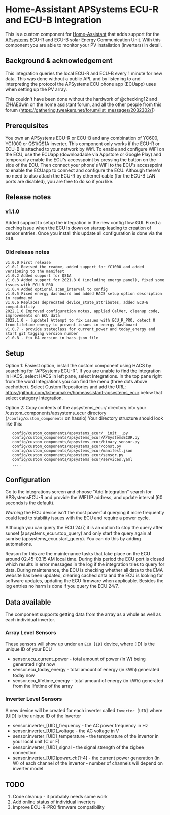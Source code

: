 # Home-Assistant APSystems ECU-R and ECU-B Integration
This is a custom component for [Home-Assistant](http://home-assistant.io) that adds support for the [APsystems](http://www.apsystems.com) ECU-R and ECU-B solar Energy Communication Unit. With this component you are able to monitor your PV installation (inverters) in detail.


## Background & acknowledgement
This integration queries the local ECU-R and ECU-B every 1 minute for new data. This was done without a public API, and by listening to and interpreting the protocol the APSystems ECU phone app (ECUapp) uses when setting up the PV array.

This couldn't have been done without the hardwork of @checking12 and @HAEdwin on the home assistant forum, and all the other people from this forum (https://gathering.tweakers.net/forum/list_messages/2032302/1)

## Prerequisites
You own an APSystems ECU-R or ECU-B and any combination of YC600, YC1000 or QS1/QS1A inverter.
This component only works if the ECU-R or ECU-B is attached to your network by Wifi. To enable and configure WiFi on the ECU, use the ECUapp (downloadable via Appstore or Google Play) and temporarily enable the ECU's accesspoint by pressing the button on the side of the ECU. Then connect your phone's WiFi to the ECU's accesspoint to enable the ECUapp to connect and configure the ECU.
Although there's no need to also attach the ECU-R by ethernet cable (for the ECU-B LAN ports are disabled), you are free to do so if you like.

## Release notes

### v1.1.0
Added support to setup the integration in the new config flow GUI.  Fixed a caching issue when the ECU is down on startup leading to creation of sensor entries.  Once you install this update all configuration is done via the GUI.

### Old release notes
```
v1.0.0 First release
v1.0.1 Revised the readme, added support for YC1000 and added versioning to the manifest
v1.0.2 Added support for QS1A
v1.0.3 Added support for 2021.8.0 (including energy panel), fixed some issues with ECU_R_PRO
v1.0.4 Added optional scan_interval to config
v1.0.5 Fixed energy dashboard and added HACS setup option description in readme.md
v1.0.6 Replaces deprecated device_state_attributes, added ECU-B compatibility
2022.1.0 Improved configuration notes, applied CalVer, cleanup code, improvements on ECU data
2022.1.0 - [update] Attempt to fix issues with ECU_R_PRO, detect 0 from lifetime energy to prevent issues in energy dashboard
v1.0.7 - provide stateclass for current_power and today_energy and start git tagging version number
v1.0.8 - fix HA version in hacs.json file
```

## Setup
Option 1:
Easiest option, install the custom component using HACS by searching for "APSystems ECU-R". If you are unable to find the integration in HACS, select HACS in left pane, select Integrations. In the top pane right from the word Integrations you can find the menu (three dots above eachother). Select Custom Repositories and add the URL: https://github.com/ksheumaker/homeassistant-apsystems_ecur below that select category Integration.

Option 2:
Copy contents of the apsystems_ecur/ directory into your <HA-CONFIG>/custom_components/apsystems_ecur directory (```/config/custom_components``` on hassio)
Your directory structure should look like this:
```
   config/custom_components/apsystems_ecur/__init__.py
   config/custom_components/apsystems_ecur/APSystemsECUR.py
   config/custom_components/apsystems_ecur/binary_sensor.py
   config/custom_components/apsystems_ecur/const.py
   config/custom_components/apsystems_ecur/manifest.json
   config/custom_components/apsystems_ecur/sensor.py
   config/custom_components/apsystems_ecur/services.yaml
   ....
```

## Configuration

Go to the integrations screen and choose "Add Integration" search for APSystemsECU-R and provide the WIFI IP address, and update interval (60 seconds is the default).

_Warning_ the ECU device isn't the most powerful querying it more frequently could lead to stability issues with the ECU and require a power cycle.

Although you can query the ECU 24/7, it is an option to stop the query after sunset (apsystems_ecur.stop_query) and only start the query again at sunrise (apsystems_ecur.start_query). You can do this by adding automations. 

Reason for this are the maintenance tasks that take place on the ECU around 02.45-03.15 AM local time. During this period the ECU port is closed which results in error messages in the log if the integration tries to query for data. During maintenance, the ECU is checking whether all data to the EMA website has been updated, clearing cached data and the ECU is looking for software updates, updating the ECU firmware when applicable. Besides the log entries no harm is done if you query the ECU 24/7.

## Data available
The component supports getting data from the array as a whole as well as each individual invertor.

### Array Level Sensors

These sensors will show up under an `ECU [ID]` device, where [ID] is the unique ID of your ECU

* sensor.ecu_current_power - total amount of power (in W) being generated right now
* sensor.ecu_today_energy - total amount of energy (in kWh) generated today now
* sensor.ecu_lifetime_energy - total amount of energy (in kWh) generated from the lifetime of the array

### Inverter Level Sensors

A new device will be created for each inverter called `Inverter [UID]` where [UID] is the unique ID of the Inverter

* sensor.inverter_[UID]_frequency - the AC power frequency in Hz
* sensor.inverter_[UID]_voltage - the AC voltage in V
* sensor.inverter_[UID]_temperature - the temperature of the invertor in your local unit (C or F)
* sensor.inverter_[UID]_signal - the signal strength of the zigbee connection
* sensor.inverter_[UID]_power_ch_[1-4] - the current power generation (in W) of each channel of the invertor - number of channels will depend on inverter model

## TODO
1. Code cleanup - it probably needs some work
2. Add online status of individual inverters
3. Improve ECU-R-PRO firmware compatibility
